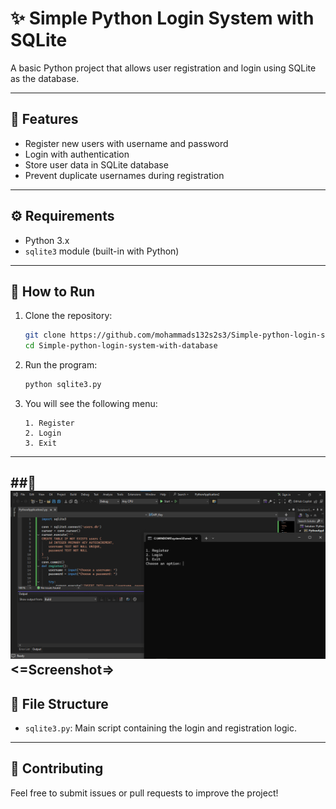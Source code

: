 
# ✨ Simple Python Login System with SQLite

A basic Python project that allows user registration and login using SQLite as the database.

---

## 📌 Features

- Register new users with username and password
- Login with authentication
- Store user data in SQLite database
- Prevent duplicate usernames during registration

---

## ⚙️ Requirements

- Python 3.x
- `sqlite3` module (built-in with Python)

---

## 🚀 How to Run

1. Clone the repository:
   ```bash
   git clone https://github.com/mohammads132s2s3/Simple-python-login-system-with-database.git
   cd Simple-python-login-system-with-database
   ```

2. Run the program:
   ```bash
   python sqlite3.py
   ```

3. You will see the following menu:
   ```
   1. Register
   2. Login
   3. Exit
   ```
---
##📸 ![APP Screenshot](screenshot.png)
<=Screenshot=>
---

## 📁 File Structure

- `sqlite3.py`: Main script containing the login and registration logic.

---

## 🤝 Contributing

Feel free to submit issues or pull requests to improve the project!
